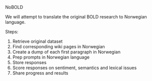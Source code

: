 NoBOLD

We will attempt to translate the original BOLD research to Norwegian language.

Steps:
1. Retrieve original dataset
2. Find corresponding wiki pages in Norwegian
3. Create a dump of each first paragraph in Norwegian
4. Prep prompts in Norwegian language
5. Store responses
6. Score responses on sentiment, semantics and lexical issues
7. Share progress and results

